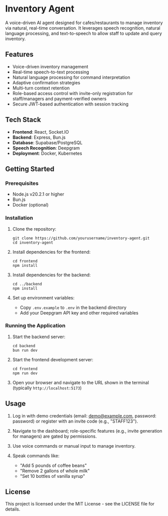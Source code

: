 # Inventory Agent

A voice-driven AI agent designed for cafes/restaurants to manage inventory via natural, real-time conversation. It leverages speech recognition, natural language processing, and text-to-speech to allow staff to update and query inventory.

## Features

- Voice-driven inventory management
- Real-time speech-to-text processing
- Natural language processing for command interpretation
- Adaptive confirmation strategies
- Multi-turn context retention
- Role-based access control with invite-only registration for staff/managers and payment-verified owners
- Secure JWT-based authentication with session tracking

## Tech Stack

- **Frontend**: React, Socket.IO
- **Backend**: Express, Bun.js
- **Database**: Supabase/PostgreSQL
- **Speech Recognition**: Deepgram
- **Deployment**: Docker, Kubernetes

## Getting Started

### Prerequisites

- Node.js v20.2.1 or higher
- Bun.js
- Docker (optional)

### Installation

1. Clone the repository:
   ```
   git clone https://github.com/yourusername/inventory-agent.git
   cd inventory-agent
   ```

2. Install dependencies for the frontend:
   ```
   cd frontend
   npm install
   ```

3. Install dependencies for the backend:
   ```
   cd ../backend
   npm install
   ```

4. Set up environment variables:
   - Copy `.env.example` to `.env` in the backend directory
   - Add your Deepgram API key and other required variables

### Running the Application

1. Start the backend server:
   ```
   cd backend
   bun run dev
   ```

2. Start the frontend development server:
   ```
   cd frontend
   npm run dev
   ```

3. Open your browser and navigate to the URL shown in the terminal (typically `http://localhost:5173`)

## Usage

1. Log in with demo credentials (email: demo@example.com, password: password) or register with an invite code (e.g., "STAFF123").
2. Navigate to the dashboard; role-specific features (e.g., invite generation for managers) are gated by permissions.
3. Use voice commands or manual input to manage inventory.

4. Speak commands like:
   - "Add 5 pounds of coffee beans"
   - "Remove 2 gallons of whole milk"
   - "Set 10 bottles of vanilla syrup"

## License

This project is licensed under the MIT License - see the LICENSE file for details. 